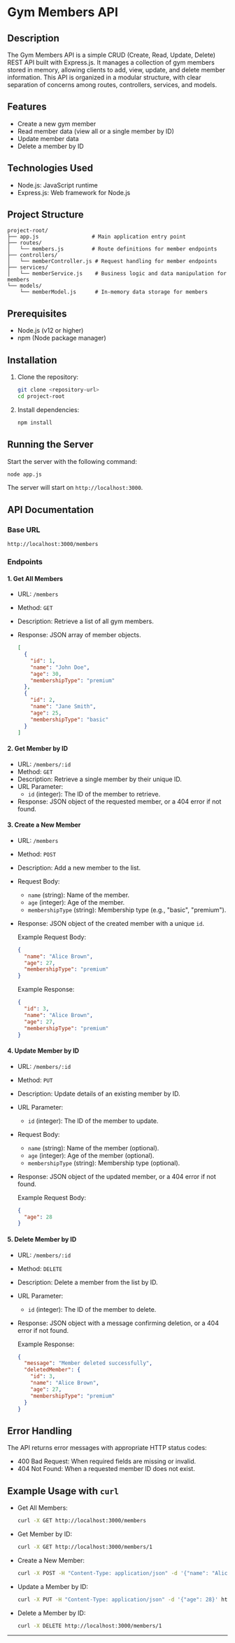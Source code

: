# Gym Members API

## Description

The Gym Members API is a simple CRUD (Create, Read, Update, Delete) REST API built with Express.js. It manages a collection of gym members stored in memory, allowing clients to add, view, update, and delete member information. This API is organized in a modular structure, with clear separation of concerns among routes, controllers, services, and models.

## Features

- Create a new gym member
- Read member data (view all or a single member by ID)
- Update member data
- Delete a member by ID

## Technologies Used

- Node.js: JavaScript runtime
- Express.js: Web framework for Node.js

## Project Structure

```plaintext
project-root/
├── app.js                 # Main application entry point
├── routes/
│   └── members.js         # Route definitions for member endpoints
├── controllers/
│   └── memberController.js # Request handling for member endpoints
├── services/
│   └── memberService.js    # Business logic and data manipulation for members
└── models/
    └── memberModel.js      # In-memory data storage for members
```

## Prerequisites

- Node.js (v12 or higher)
- npm (Node package manager)

## Installation

1. Clone the repository:
   ```bash
   git clone <repository-url>
   cd project-root
   ```

2. Install dependencies:
   ```bash
   npm install
   ```

## Running the Server

Start the server with the following command:

```bash
node app.js
```

The server will start on `http://localhost:3000`.

## API Documentation

### Base URL

```
http://localhost:3000/members
```

### Endpoints

#### 1. Get All Members

- URL: `/members`
- Method: `GET`
- Description: Retrieve a list of all gym members.
- Response: JSON array of member objects.

  ```json
  [
    {
      "id": 1,
      "name": "John Doe",
      "age": 30,
      "membershipType": "premium"
    },
    {
      "id": 2,
      "name": "Jane Smith",
      "age": 25,
      "membershipType": "basic"
    }
  ]
  ```

#### 2. Get Member by ID

- URL: `/members/:id`
- Method: `GET`
- Description: Retrieve a single member by their unique ID.
- URL Parameter:
  - `id` (integer): The ID of the member to retrieve.
- Response: JSON object of the requested member, or a 404 error if not found.

#### 3. Create a New Member

- URL: `/members`
- Method: `POST`
- Description: Add a new member to the list.
- Request Body:
  - `name` (string): Name of the member.
  - `age` (integer): Age of the member.
  - `membershipType` (string): Membership type (e.g., "basic", "premium").
- Response: JSON object of the created member with a unique `id`.

  Example Request Body:
  ```json
  {
    "name": "Alice Brown",
    "age": 27,
    "membershipType": "premium"
  }
  ```

  Example Response:
  ```json
  {
    "id": 3,
    "name": "Alice Brown",
    "age": 27,
    "membershipType": "premium"
  }
  ```

#### 4. Update Member by ID

- URL: `/members/:id`
- Method: `PUT`
- Description: Update details of an existing member by ID.
- URL Parameter:
  - `id` (integer): The ID of the member to update.
- Request Body:
  - `name` (string): Name of the member (optional).
  - `age` (integer): Age of the member (optional).
  - `membershipType` (string): Membership type (optional).
- Response: JSON object of the updated member, or a 404 error if not found.

  Example Request Body:
  ```json
  {
    "age": 28
  }
  ```

#### 5. Delete Member by ID

- URL: `/members/:id`
- Method: `DELETE`
- Description: Delete a member from the list by ID.
- URL Parameter:
  - `id` (integer): The ID of the member to delete.
- Response: JSON object with a message confirming deletion, or a 404 error if not found.

  Example Response:
  ```json
  {
    "message": "Member deleted successfully",
    "deletedMember": {
      "id": 3,
      "name": "Alice Brown",
      "age": 27,
      "membershipType": "premium"
    }
  }
  ```

## Error Handling

The API returns error messages with appropriate HTTP status codes:

- 400 Bad Request: When required fields are missing or invalid.
- 404 Not Found: When a requested member ID does not exist.

## Example Usage with `curl`

- Get All Members:
  ```bash
  curl -X GET http://localhost:3000/members
  ```

- Get Member by ID:
  ```bash
  curl -X GET http://localhost:3000/members/1
  ```

- Create a New Member:
  ```bash
  curl -X POST -H "Content-Type: application/json" -d '{"name": "Alice Brown", "age": 27, "membershipType": "premium"}' http://localhost:3000/members
  ```

- Update a Member by ID:
  ```bash
  curl -X PUT -H "Content-Type: application/json" -d '{"age": 28}' http://localhost:3000/members/1
  ```

- Delete a Member by ID:
  ```bash
  curl -X DELETE http://localhost:3000/members/1
  ```

---